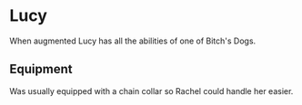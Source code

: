# Lucy
When augmented Lucy has all the abilities of one of Bitch's Dogs.

## Equipment
Was usually equipped with a chain collar so Rachel could handle her easier.
